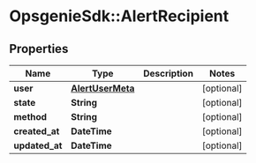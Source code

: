 # OpsgenieSdk::AlertRecipient

## Properties
Name | Type | Description | Notes
------------ | ------------- | ------------- | -------------
**user** | [**AlertUserMeta**](AlertUserMeta.md) |  | [optional] 
**state** | **String** |  | [optional] 
**method** | **String** |  | [optional] 
**created_at** | **DateTime** |  | [optional] 
**updated_at** | **DateTime** |  | [optional] 


